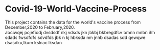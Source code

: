 # Covid-19-World-Vaccine-Process
This project contains  the data for the world's vaccine process from December,2020 to February,2020.  
abciwqej
pojefiodj
dvsdsdf
nkj
vdsds
jkn
jbkbj
bkbregdfcv 
bmnn
mnbn
ihh
sdads
fwsdfdfs
sdvdfds
jbk
n kj
hbksda
nm
jnhb
dsadas
sdd
qewqwe
dsasdku,lkum
kslnac
lksdan
